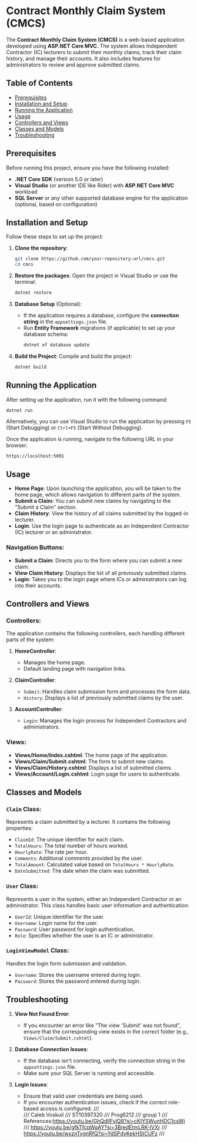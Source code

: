 


# Contract Monthly Claim System (CMCS)

The **Contract Monthly Claim System (CMCS)** is a web-based application developed using **ASP.NET Core MVC**. The system allows Independent Contractor (IC) lecturers to submit their monthly claims, track their claim history, and manage their accounts. It also includes features for administrators to review and approve submitted claims.

## Table of Contents
- [Prerequisites](#prerequisites)
- [Installation and Setup](#installation-and-setup)
- [Running the Application](#running-the-application)
- [Usage](#usage)
- [Controllers and Views](#controllers-and-views)
- [Classes and Models](#classes-and-models)
- [Troubleshooting](#troubleshooting)

## Prerequisites

Before running this project, ensure you have the following installed:

- **.NET Core SDK** (version 5.0 or later)
- **Visual Studio** (or another IDE like Rider) with **ASP.NET Core MVC** workload
- **SQL Server** or any other supported database engine for the application (optional, based on configuration)

## Installation and Setup

Follow these steps to set up the project:

1. **Clone the repository**:
   ```bash
   git clone https://github.com/your-repository-url/cmcs.git
   cd cmcs
   ```

2. **Restore the packages**:
   Open the project in Visual Studio or use the terminal:
   ```bash
   dotnet restore
   ```

3. **Database Setup** (Optional):
   - If the application requires a database, configure the **connection string** in the `appsettings.json` file.
   - Run **Entity Framework** migrations (if applicable) to set up your database schema:
     ```bash
     dotnet ef database update
     ```

4. **Build the Project**:
   Compile and build the project:
   ```bash
   dotnet build
   ```

## Running the Application

After setting up the application, run it with the following command:

```bash
dotnet run
```

Alternatively, you can use Visual Studio to run the application by pressing `F5` (Start Debugging) or `Ctrl+F5` (Start Without Debugging).

Once the application is running, navigate to the following URL in your browser:

```
https://localhost:5001
```

## Usage

- **Home Page**: Upon launching the application, you will be taken to the home page, which allows navigation to different parts of the system.
- **Submit a Claim**: You can submit new claims by navigating to the "Submit a Claim" section.
- **Claim History**: View the history of all claims submitted by the logged-in lecturer.
- **Login**: Use the login page to authenticate as an Independent Contractor (IC) lecturer or an administrator.

### Navigation Buttons:
- **Submit a Claim**: Directs you to the form where you can submit a new claim.
- **View Claim History**: Displays the list of all previously submitted claims.
- **Login**: Takes you to the login page where ICs or administrators can log into their accounts.

## Controllers and Views

### Controllers:
The application contains the following controllers, each handling different parts of the system:

1. **HomeController**:
   - Manages the home page.
   - Default landing page with navigation links.
  
2. **ClaimController**:
   - `Submit`: Handles claim submission form and processes the form data.
   - `History`: Displays a list of previously submitted claims by the user.
  
3. **AccountController**:
   - `Login`: Manages the login process for Independent Contractors and administrators.

### Views:
- **Views/Home/Index.cshtml**: The home page of the application.
- **Views/Claim/Submit.cshtml**: The form to submit new claims.
- **Views/Claim/History.cshtml**: Displays a list of submitted claims.
- **Views/Account/Login.cshtml**: Login page for users to authenticate.

## Classes and Models

### `Claim` Class:
Represents a claim submitted by a lecturer. It contains the following properties:
- `ClaimId`: The unique identifier for each claim.
- `TotalHours`: The total number of hours worked.
- `HourlyRate`: The rate per hour.
- `Comments`: Additional comments provided by the user.
- `TotalAmount`: Calculated value based on `TotalHours * HourlyRate`.
- `DateSubmitted`: The date when the claim was submitted.

### `User` Class:
Represents a user in the system, either an Independent Contractor or an administrator. This class handles basic user information and authentication:
- `UserId`: Unique identifier for the user.
- `Username`: Login name for the user.
- `Password`: User password for login authentication.
- `Role`: Specifies whether the user is an IC or administrator.

### `LoginViewModel` Class:
Handles the login form submission and validation.
- `Username`: Stores the username entered during login.
- `Password`: Stores the password entered during login.

## Troubleshooting

1. **View Not Found Error**:
   - If you encounter an error like "The view 'Submit' was not found", ensure that the corresponding view exists in the correct folder (e.g., `Views/Claim/Submit.cshtml`).

2. **Database Connection Issues**:
   - If the database isn't connecting, verify the connection string in the `appsettings.json` file.
   - Make sure your SQL Server is running and accessible.

3. **Login Issues**:
   - Ensure that valid user credentials are being used.
   - If you encounter authentication issues, check if the correct role-based access is configured.
/// <summary>
    /// Caleb Voskuil
    /// ST10397320
    /// Prog6212
    /// group 1
    /// References:https://youtu.be/GhQdlIFylQ8?si=cKIYSWunHDC1csWj
    /// https://youtu.be/gfkTfcpWqAY?si=3BredEtmLRK-IVXr
    /// https://youtu.be/wxznTygnRfQ?si=YdSPdyKekHStCUFz
    /// </summary>
